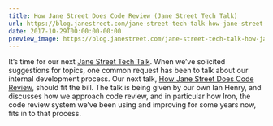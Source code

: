 ```yaml
---
title: How Jane Street Does Code Review (Jane Street Tech Talk)
url: https://blog.janestreet.com/jane-street-tech-talk-how-jane-street-does-code-review/
date: 2017-10-29T00:00:00-00:00
preview_image: https://blog.janestreet.com/jane-street-tech-talk-how-jane-street-does-code-review/image.png
---
```


<p>It’s time for our next
<a href="https://www.janestreet.com/tech-talks/">Jane Street Tech Talk</a>. When
we’ve solicited suggestions for topics, one common request has been to
talk about our internal development process. Our next talk,
<a href="https://www.janestreet.com/tech-talks/code-review/">How Jane Street Does Code Review</a>,
should fit the bill. The talk is being given by our own Ian Henry, and
discusses how we approach code review, and in particular how Iron, the
code review system we’ve been using and improving for some years now,
fits in to that process.</p>
